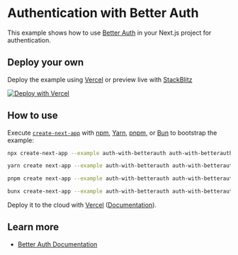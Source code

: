 # Authentication with Better Auth

This example shows how to use [Better Auth](https://www.better-auth.com/) in your Next.js project for authentication.

## Deploy your own

Deploy the example using [Vercel](https://vercel.com?utm_source=github&utm_medium=readme&utm_campaign=next-example) or preview live with [StackBlitz](https://stackblitz.com/github/vercel/next.js/tree/canary/examples/auth-with-betterauth)

[![Deploy with Vercel](https://vercel.com/button)](https://vercel.com/new/clone?repository-url=https://github.com/vercel/next.js/tree/canary/examples/auth-with-betterauth&project-name=auth-with-betterauth&repository-name=auth-with-betterauth&env=BETTER_AUTH_SECRET,BETTER_AUTH_URL,GITHUB_CLIENT_ID,GITHUB_CLIENT_SECRET,DATABASE_URL)

## How to use

Execute [`create-next-app`](https://github.com/vercel/next.js/tree/canary/packages/create-next-app) with [npm](https://docs.npmjs.com/cli/init), [Yarn](https://yarnpkg.com/lang/en/docs/cli/create/), [pnpm](https://pnpm.io), or [Bun](https://bun.sh/docs/cli/bunx) to bootstrap the example:

```bash
npx create-next-app --example auth-with-betterauth auth-with-betterauth-app
```

```bash
yarn create next-app --example auth-with-betterauth auth-with-betterauth-app
```

```bash
pnpm create next-app --example auth-with-betterauth auth-with-betterauth-app
```

```bash
bunx create-next-app --example auth-with-betterauth auth-with-betterauth-app
```

Deploy it to the cloud with [Vercel](https://vercel.com/new?utm_source=github&utm_medium=readme&utm_campaign=next-example) ([Documentation](https://nextjs.org/docs/deployment)).

## Learn more

- [Better Auth Documentation](https://www.better-auth.com/docs)

